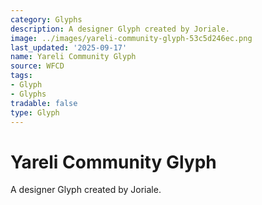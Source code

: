 ```yaml
---
category: Glyphs
description: A designer Glyph created by Joriale.
image: ../images/yareli-community-glyph-53c5d246ec.png
last_updated: '2025-09-17'
name: Yareli Community Glyph
source: WFCD
tags:
- Glyph
- Glyphs
tradable: false
type: Glyph
---
```


# Yareli Community Glyph

A designer Glyph created by Joriale.

